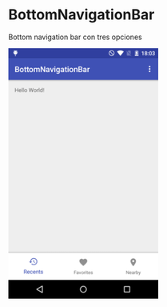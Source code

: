 # BottomNavigationBar
Bottom navigation bar con tres opciones
<p>
<img src="https://raw.githubusercontent.com/borjapastorgarcia/BottomNavigationBar/master/Screenshot_BottomNavigationBar.png" width="300">
